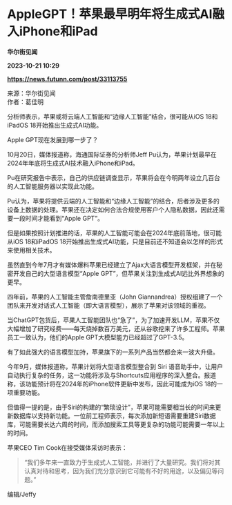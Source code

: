 # AppleGPT！苹果最早明年将生成式AI融入iPhone和iPad
**华尔街见闻**

**2023-10-21 10:29**

**https://news.futunn.com/post/33113755**

来源：华尔街见闻  
作者：葛佳明

分析师表示，苹果或将云端人工智能和“边缘人工智能”结合，很可能从iOS 18和iPadOS 18开始推出生成式AI功能。

Apple GPT现在发展到哪一步了？

10月20日，媒体报道称，海通国际证券的分析师Jeff Pu认为，苹果计划最早在2024年年底将生成式AI技术融入iPhone和iPad。

Pu在研究报告中表示，自己的供应链调查显示，苹果将会在今明两年设立几百台的人工智能服务器以实现此功能。

Pu认为，苹果将提供云端的人工智能和“边缘人工智能”的结合，后者涉及更多的设备上数据的处理。苹果还在决定如何合法合规使用客户个人隐私数据，因此还需要一段时间才能看到“Apple GPT”。

但是如果按照计划推进的话，苹果的人工智能可能会在2024年底前落地，很可能从iOS 18和iPadOS 18开始推出生成式AI功能，只是目前还不知道会以怎样的形式来使用相关技术。

虽然直到今年7月才有媒体爆料苹果已经建立了Ajax大语言模型开发框架，并在秘密开发自己的大型语言模型“Apple GPT”，但苹果关注到生成式AI远比外界想象的更早。

四年前，苹果的人工智能主管詹南德里亚（John Giannandrea）授权组建了一个团队来开发对话式人工智能（即大语言模型），展示了苹果对该领域的重视。

当ChatGPT包货后，苹果人工智能团队也“急了”，为了加速开发LLM，苹果不仅大幅增加了研究经费——每天烧掉数百万美元，还从谷歌挖来了许多工程师。苹果员工一致认为，他们的Apple GPT大模型能力已经超过了GPT-3.5。

有了如此强大的语言模型加持，苹果旗下的一系列产品当然都会来一波大升级。

今年9月，媒体报道称，苹果计划将大型语言模型整合到 Siri 语音助手中，让用户自动执行复杂的任务，这一功能将涉及与Shortcuts应用程序的深入整合。报道称，该功能预计将在2024年的iPhone软件更新中发布，因此可能成为iOS 18的一项重要功能。

但值得一提的是，由于Siri的构建的“繁琐设计”，苹果可能需要相当长的时间来更新数据库以支持新功能。一位前工程师表示，每次添加新短语需要重建Siri数据库，可能需要长达六周的时间，而添加搜索工具等更复杂的功能可能需要一年以上的时间。

苹果CEO Tim Cook在接受媒体采访时表示：

> “我们多年来一直致力于生成式人工智能，并进行了大量研究。我们将对其认真对待和思考，因为我们充分意识到它可能有不好的用途，以及偏见等问题。”

编辑/Jeffy